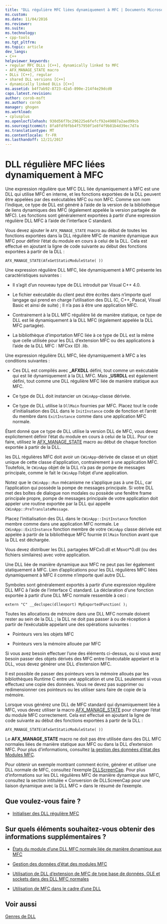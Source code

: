 ```yaml
---
title: "DLL régulière MFC liées dynamiquement à MFC | Documents Microsoft"
ms.custom: 
ms.date: 11/04/2016
ms.reviewer: 
ms.suite: 
ms.technology:
- cpp-tools
ms.tgt_pltfrm: 
ms.topic: article
dev_langs:
- C++
helpviewer_keywords:
- regular MFC DLLs [C++], dynamically linked to MFC
- AFX_MANAGE_STATE macro
- DLLs [C++], regular
- shared DLL versions [C++]
- dynamically linked DLLs [C++]
ms.assetid: b4f7ab92-8723-42a5-890e-214f4e29dcd0
caps.latest.revision: 
author: corob-msft
ms.author: corob
manager: ghogen
ms.workload:
- cplusplus
ms.openlocfilehash: 930d56f7bc296225e6fefcf92e49087a2aed99cb
ms.sourcegitcommit: 8fa8fdf0fbb4f57950f1e8f4f9b81b4d39ec7d7a
ms.translationtype: MT
ms.contentlocale: fr-FR
ms.lasthandoff: 12/21/2017
---
```

# <a name="regular-mfc-dlls-dynamically-linked-to-mfc"></a>DLL régulière MFC liées dynamiquement à MFC
Une expression régulière que MFC DLL liée dynamiquement à MFC est une DLL qui utilise MFC en interne, et les fonctions exportées de la DLL peuvent être appelées par des exécutables MFC ou non MFC. Comme son nom l’indique, ce type de DLL est généré à l’aide de la version de la bibliothèque de liens dynamiques des MFC (également appelée la version partagée de MFC). Les fonctions sont généralement exportées à partir d’une expression régulière DLL MFC à l’aide de l’interface C standard.  
  
 Vous devez ajouter le `AFX_MANAGE_STATE` macro au début de toutes les fonctions exportées dans la DLL régulière MFC de manière dynamique aux MFC pour définir l’état du module en cours à celui de la DLL. Cela est effectué en ajoutant la ligne de code suivante au début des fonctions exportées à partir de la DLL :  
  
```  
AFX_MANAGE_STATE(AfxGetStaticModuleState( ))  
```  
  
 Une expression régulière DLL MFC, liée dynamiquement à MFC présente les caractéristiques suivantes :  
  
-   Il s’agit d’un nouveau type de DLL introduit par Visual C++ 4.0.  
  
-   Le fichier exécutable du client peut être écrites dans n’importe quel langage qui prend en charge l’utilisation des DLL (C, C++, Pascal, Visual Basic et ainsi de suite) ; Il n’a pas à être une application MFC.  
  
-   Contrairement à la DLL MFC régulière lié de manière statique, ce type de DLL est lié dynamiquement à la DLL MFC (également appelée la DLL MFC partagée).  
  
-   La bibliothèque d’importation MFC liée à ce type de DLL est la même que celle utilisée pour les DLL d’extension MFC ou des applications à l’aide de la DLL MFC : MFCxx (D) .lib.  
  
 Une expression régulière DLL MFC, liée dynamiquement à MFC a les conditions suivantes :  
  
-   Ces DLL est compilés avec **_AFXDLL** défini, tout comme un exécutable qui est lié dynamiquement à la DLL MFC. Mais **_USRDLL** est également défini, tout comme une DLL régulière MFC liée de manière statique aux MFC.  
  
-   Ce type de DLL doit instancier un `CWinApp`-classe dérivée.  
  
-   Ce type de DLL utilise la `DllMain` fournies par MFC. Placez tout le code d’initialisation des DLL dans le `InitInstance` code de fonction et l’arrêt du membre dans `ExitInstance` comme dans une application MFC normale.  
  
 Étant donné que ce type de DLL utilise la version DLL de MFC, vous devez explicitement définir l’état du module en cours à celui de la DLL. Pour ce faire, utilisez le [AFX_MANAGE_STATE](../mfc/reference/extension-dll-macros.md#afx_manage_state) macro au début de chaque fonction exportée à partir de la DLL.  
  
 les DLL régulières MFC doit avoir un `CWinApp`-dérivée de classe et un objet unique de cette classe d’application, contrairement à une application MFC. Toutefois, le `CWinApp` objet de la DLL n’a pas de pompe de messages principale, comme le fait le `CWinApp` l’objet d’une application.  
  
 Notez que le `CWinApp::Run` mécanisme ne s’applique pas à une DLL, car l’application qui possède la pompe de messages principale. Si votre DLL met des boîtes de dialogue non modales ou possède une fenêtre frame principale propre, pompe de messages principale de votre application doit appeler une routine exportée par la DLL qui appelle `CWinApp::PreTranslateMessage`.  
  
 Placez l’initialisation des DLL dans le `CWinApp::InitInstance` fonction membre comme dans une application MFC normale. Le `CWinApp::ExitInstance` fonction membre de votre `CWinApp` classe dérivée est appelée à partir de la bibliothèque MFC fournie `DllMain` fonction avant que la DLL est déchargée.  
  
 Vous devez distribuer les DLL partagées MFCx0.dll et Msvcr*0.dll (ou des fichiers similaires) avec votre application.  
  
 Une DLL liée de manière dynamique aux MFC ne peut pas lier également statiquement à MFC. Lien d’applications pour les DLL régulières MFC liées dynamiquement à MFC il comme n’importe quel autre DLL.  
  
 Symboles sont généralement exportés à partir d’une expression régulière DLL MFC à l’aide de l’interface C standard. La déclaration d’une fonction exportée à partir d’une DLL MFC normale ressemble à ceci :  
  
```  
extern "C" __declspec(dllexport) MyExportedFunction( );  
```  
  
 Toutes les allocations de mémoire dans une DLL MFC normale doivent rester au sein de la DLL ; la DLL ne doit pas passer à ou de réception à partir de l’exécutable appelant une des opérations suivantes :  
  
-   Pointeurs vers les objets MFC  
  
-   Pointeurs vers la mémoire allouée par MFC  
  
 Si vous avez besoin effectuer l’une des éléments ci-dessus, ou si vous avez besoin passer des objets dérivés des MFC entre l’exécutable appelant et la DLL, vous devez générer une DLL d’extension MFC.  
  
 Il est possible de passer des pointeurs vers la mémoire alloués par les bibliothèques Runtime C entre une application et une DLL seulement si vous effectuez une copie des données. Vous ne devez pas supprimer ou redimensionner ces pointeurs ou les utiliser sans faire de copie de la mémoire.  
  
 Lorsque vous générez une DLL de MFC standard qui dynamiquement liée à MFC, vous devez utiliser la macro [AFX_MANAGE_STATE](../mfc/reference/extension-dll-macros.md#afx_manage_state) pour changer l’état du module MFC correctement. Cela est effectué en ajoutant la ligne de code suivante au début des fonctions exportées à partir de la DLL :  
  
```  
AFX_MANAGE_STATE(AfxGetStaticModuleState( ))  
```  
  
 Le **AFX_MANAGE_STATE** macro ne doit pas être utilisée dans des DLL MFC normales liées de manière statique aux MFC ou dans la DLL d’extension MFC. Pour plus d’informations, consultez [la gestion des données d’état des Modules MFC](../mfc/managing-the-state-data-of-mfc-modules.md).  
  
 Pour obtenir un exemple montrant comment écrire, générer et utiliser une DLL normale de MFC, consultez l’exemple [DLLScreenCap](https://github.com/Microsoft/VCSamples/tree/master/VC2010Samples/MFC/advanced/DllScreenCap). Pour plus d’informations sur les DLL régulières MFC de manière dynamique aux MFC, consultez la section intitulée « Conversion de DLLScreenCap pour une liaison dynamique avec la DLL MFC » dans le résumé de l’exemple.  
  
## <a name="what-do-you-want-to-do"></a>Que voulez-vous faire ?  
  
-   [Initialiser des DLL régulière MFC](../build/run-time-library-behavior.md#initializing-regular-dlls)  
  
## <a name="what-do-you-want-to-know-more-about"></a>Sur quels éléments souhaitez-vous obtenir des informations supplémentaires ?  
  
-   [États du module d’une DLL MFC normale liée de manière dynamique aux MFC](../build/module-states-of-a-regular-dll-dynamically-linked-to-mfc.md)  
  
-   [Gestion des données d’état des modules MFC](../mfc/managing-the-state-data-of-mfc-modules.md)  
  
-   [Utilisation de DLL d’extension de MFC de type base de données, OLE et sockets dans des DLL MFC normales](../build/using-database-ole-and-sockets-extension-dlls-in-regular-dlls.md)  
  
-   [Utilisation de MFC dans le cadre d’une DLL](../mfc/tn011-using-mfc-as-part-of-a-dll.md)  
  
## <a name="see-also"></a>Voir aussi  
 [Genres de DLL](../build/kinds-of-dlls.md)
